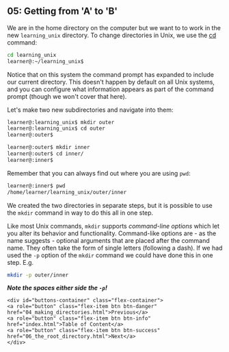 ## 05: Getting from 'A' to 'B'

We are in the home directory on the computer but we want to to work in the new `learning_unix` directory. To change directories in Unix, we use the [cd][] command:

```bash
cd learning_unix
learner@:~/learning_unix$
```

Notice that on this system the command prompt has expanded to include our current directory. This doesn't happen by default on all Unix systems, and you can configure what information appears as part of the command prompt (though we won't cover that here).

Let's make two new subdirectories and navigate into them:

```bash
learner@:learning_unix$ mkdir outer
learner@:learning_unix$ cd outer
learner@:outer$

learner@:outer$ mkdir inner
learner@:outer$ cd inner/
learner@:inner$
```

Remember that you can always find out where you are using `pwd`:

```bash
learner@:inner$ pwd
/home/learner/learning_unix/outer/inner
```

We created the two directories in separate steps, but it is possible to use the `mkdir` command in way to do this all in one step.

Like most Unix commands, `mkdir` supports *command-line options* which let you alter its behavior and functionality. Command-like options are - as the name suggests - optional arguments that are placed after the command name. They often take the form of single letters (following a dash). If we had used the `-p` option of the `mkdir` command we could have done this in one step. E.g.

```bash
mkdir -p outer/inner
```

***Note the spaces either side the `-p`!***

[cd]: https://en.wikipedia.org/wiki/Cd_(command)

```{=html}	
<div id="buttons-container" class="flex-container">
<a role="button" class="flex-item btn btn-danger" href="04_making_directories.html">Previous</a> 
<a role="button" class="flex-item btn btn-info" href="index.html">Table of Content</a> 
<a role="button" class="flex-item btn btn-success" href="06_the_root_directory.html">Next</a>
</div>
```